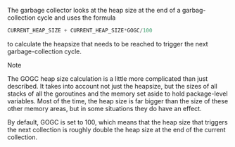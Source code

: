 The garbage collector looks at the heap size at the end of a garbag-collection cycle and uses the formula

```go
CURRENT_HEAP_SIZE + CURRENT_HEAP_SIZE*GOGC/100
```

to calculate the heapsize that needs to be reached to trigger the next garbage-collection cycle.

>[!note]
>The GOGC heap size calculation is a little more complicated than just described. It takes into account not just the heapsize, but the sizes of all stacks of all the goroutines and the memory set aside to hold package-level variables. Most of the time, the heap size is far bigger than the size of these other memory areas, but in some situations they do have an effect.

By default, GOGC is set to 100, which means that the heap size that triggers the next collection is roughly double the heap size at the end of the current collection.